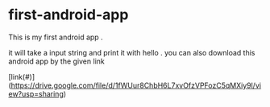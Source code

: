 # first-android-app
This is my first android app . 


it will take a input string and print it with hello . you can also download this android app by the given link

[link(#)] (https://drive.google.com/file/d/1fWUur8ChbH6L7xvOfzVPFozC5qMXiy9l/view?usp=sharing)
